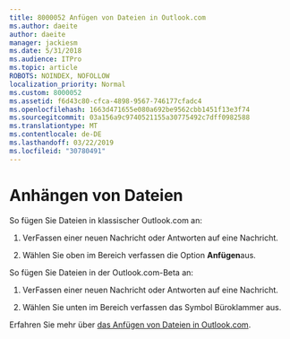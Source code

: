 ```yaml
---
title: 8000052 Anfügen von Dateien in Outlook.com
ms.author: daeite
author: daeite
manager: jackiesm
ms.date: 5/31/2018
ms.audience: ITPro
ms.topic: article
ROBOTS: NOINDEX, NOFOLLOW
localization_priority: Normal
ms.custom: 8000052
ms.assetid: f6d43c80-cfca-4898-9567-746177cfadc4
ms.openlocfilehash: 1663d471655e080a692be9562cbb1451f13e3f74
ms.sourcegitcommit: 03a156a9c9740521155a30775492c7dff0982588
ms.translationtype: MT
ms.contentlocale: de-DE
ms.lasthandoff: 03/22/2019
ms.locfileid: "30780491"
---
```

# <a name="how-to-attach-files"></a>Anhängen von Dateien

So fügen Sie Dateien in klassischer Outlook.com an:
  
1. VerFassen einer neuen Nachricht oder Antworten auf eine Nachricht.
    
2. Wählen Sie oben im Bereich verfassen die Option **Anfügen**aus. 
    
So fügen Sie Dateien in der Outlook.com-Beta an:
  
1. VerFassen einer neuen Nachricht oder Antworten auf eine Nachricht.
    
2. Wählen Sie unten im Bereich verfassen das Symbol Büroklammer aus.
    
Erfahren Sie mehr über [das Anfügen von Dateien in Outlook.com](https://go.microsoft.com/fwlink/p/?linkid=2001702&amp;clcid=0x409).
  

